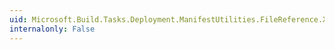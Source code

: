 ```yaml
---
uid: Microsoft.Build.Tasks.Deployment.ManifestUtilities.FileReference.XmlTypeLibs
internalonly: False
---
```


